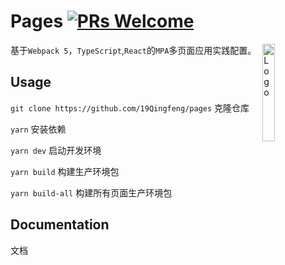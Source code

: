 # Pages [![PRs Welcome](https://img.shields.io/badge/PRs-welcome-green.svg)](https://github.com/19Qingfeng/pages/pulls)

<img alt="Logo" align="right" src="https://i.loli.net/2021/09/23/tsDzlNFJIeZS2Ku.png" width="20%" />

基于`Webpack 5`，`TypeScript`,`React`的`MPA`多页面应用实践配置。

## Usage

`git clone https://github.com/19Qingfeng/pages` 克隆仓库

`yarn` 安装依赖

`yarn dev` 启动开发环境

`yarn build` 构建生产环境包

`yarn build-all` 构建所有页面生产环境包

## Documentation

文档

